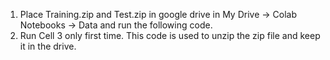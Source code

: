 1. Place Training.zip and Test.zip in google drive in  My Drive -> Colab Notebooks -> Data and run the following code. 
2. Run Cell 3 only first time. This code is used to unzip the zip file and keep it in the drive.
